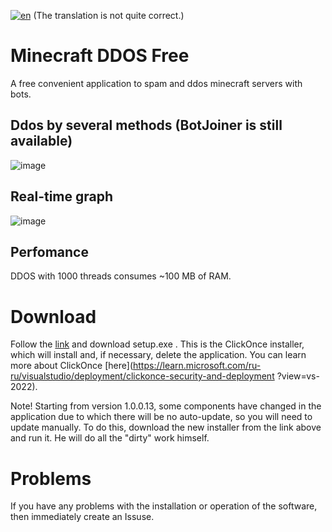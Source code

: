 
[![en](https://img.shields.io/badge/lang-en-red.svg)](https://github.com/Titlehhhh/Minecraft-DDOS-Free/blob/master/README.en.md)
(The translation is not quite correct.)

# Minecraft DDOS Free

A free convenient application to spam and ddos minecraft servers with bots.

## Ddos by several methods (BotJoiner is still available)
![image](https://user-images.githubusercontent.com/93156853/216658594-945b9351-86ee-4245-b903-fcdb97180e3d.png)


## Real-time graph
![image](https://user-images.githubusercontent.com/93156853/216661121-97959e39-4c38-4c4f-8310-847481b84656.png)

## Perfomance
DDOS with 1000 threads consumes ~100 MB of RAM.


# Download

Follow the [link](https://github.com/Titlehhhh/Minecraft-DDOS-Free/releases/tag/Main ) and download setup.exe . This is the ClickOnce installer, which will install and, if necessary, delete the application. You can learn more about ClickOnce [here](https://learn.microsoft.com/ru-ru/visualstudio/deployment/clickonce-security-and-deployment ?view=vs-2022).

Note! Starting from version 1.0.0.13, some components have changed in the application due to which there will be no auto-update, so you will need to update manually. To do this, download the new installer from the link above and run it. He will do all the "dirty" work himself. 


# Problems

If you have any problems with the installation or operation of the software, then immediately create an Issuse.


